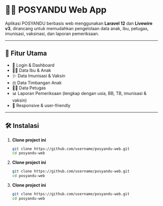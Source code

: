 # 🧒💉 POSYANDU Web App

Aplikasi POSYANDU berbasis web menggunakan **Laravel 12** dan **Livewire v3**, dirancang untuk memudahkan pengelolaan data anak, ibu, petugas, imunisasi, vaksinasi, dan laporan pemeriksaan.

---

## 🚀 Fitur Utama

- 🔐 Login & Dashboard
- 👩‍👦 Data Ibu & Anak
- 🩺 Data Imunisasi & Vaksin
- ⚖️ Data Timbangan Anak
- 👨‍⚕️ Data Petugas
- 📊 Laporan Pemeriksaan (lengkap dengan usia, BB, TB, imunisasi & vaksin)
- 📱 Responsive & user-friendly

---

## 🛠️ Instalasi

1. **Clone project ini**
   ```bash
   git clone https://github.com/username/posyandu-web.git
   cd posyandu-web
1. **Clone project ini**
   ```bash
   git clone https://github.com/username/posyandu-web.git
   cd posyandu-web
1. **Clone project ini**
   ```bash
   git clone https://github.com/username/posyandu-web.git
   cd posyandu-web
   